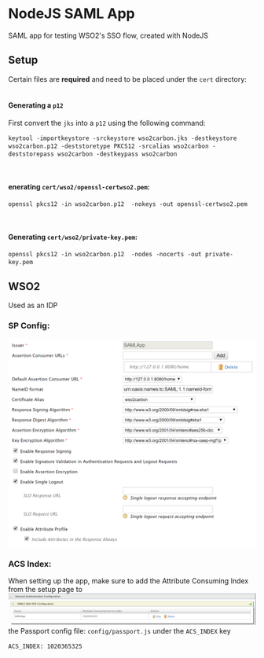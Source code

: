 # NodeJS SAML App
SAML app for testing WSO2's SSO flow, created with NodeJS

## Setup
Certain files are <b>required</b> and need to be placed under the ```cert``` directory:
<br />
<br />

#### Generating a ```p12```
First convert the ```jks``` into a ```p12``` using the following command:
```
keytool -importkeystore -srckeystore wso2carbon.jks -destkeystore wso2carbon.p12 -deststoretype PKCS12 -srcalias wso2carbon -deststorepass wso2carbon -destkeypass wso2carbon
```

<br />

#### enerating ```cert/wso2/openssl-certwso2.pem```:
```
openssl pkcs12 -in wso2carbon.p12  -nokeys -out openssl-certwso2.pem
``` 

<br />

#### Generating ```cert/wso2/private-key.pem```:
```
openssl pkcs12 -in wso2carbon.p12  -nodes -nocerts -out private-key.pem
```

## WSO2
Used as an IDP

### SP Config:
![WSO2 SP Config](images/wso2_sp_config.png "wso2_sp_config")

### ACS Index:
When setting up the app, make sure to add the Attribute Consuming Index from the setup page to
![ACS Index](images/acs_index.png "acs_index")
the Passport config file: ```config/passport.js``` under the ```ACS_INDEX``` key
```
ACS_INDEX: 1020365325
```